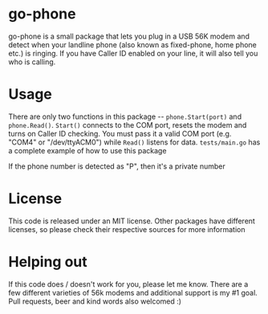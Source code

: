 go-phone
========

go-phone is a small package that lets you plug in a USB 56K modem and detect when your landline phone (also known as fixed-phone, home phone etc.) is ringing. If you have Caller ID enabled on your line, it will also tell you who is calling.

Usage
=====

There are only two functions in this package -- `phone.Start(port)` and `phone.Read()`. `Start()` connects to the COM port, resets the modem and turns on Caller ID checking. You must pass it a valid COM port (e.g. "COM4" or "/dev/ttyACM0") while `Read()` listens for data. `tests/main.go` has a complete example of how to use this package

If the phone number is detected as "P", then it's a private number

License
=======

This code is released under an MIT license. Other packages have different licenses, so please check their respective sources for more information

Helping out
===========

If this code does / doesn't work for you, please let me know. There are a few different varieties of 56k modems and additional support is my #1 goal. Pull requests, beer and kind words also welcomed :)
